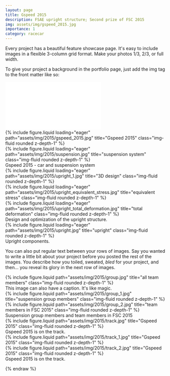 ```yaml
---
layout: page
title: Gspeed 2015
description: FSAE upright structure; Second prize of FSC 2015
img: assets/img/gspeed_2015.jpg
importance: 1
category: racecar
---
```


Every project has a beautiful feature showcase page.
It's easy to include images in a flexible 3-column grid format.
Make your photos 1/3, 2/3, or full width.

To give your project a background in the portfolio page, just add the img tag to the front matter like so:

<iframe src="//player.bilibili.com/player.html?aid=44477551&bvid=BV1gb411a7Xz&cid=77870491&p=1" scrolling="no" border="0" frameborder="no" framespacing="0" allowfullscreen="true"> </iframe>

<div class="row">
    <div class="col-sm mt-3 mt-md-0">
        {% include figure.liquid loading="eager" path="assets/img/2015/gspeed_2015.jpg" title="Gspeed 2015" class="img-fluid rounded z-depth-1" %}
    </div>
    <div class="col-sm mt-3 mt-md-0">
        {% include figure.liquid loading="eager" path="assets/img/2015/suspension.jpg" title="suspension system" class="img-fluid rounded z-depth-1" %}
    </div>
</div>
<div class="caption">
    Gspeed 2015 - car and suspension system
</div>


<div class="row">
    <div class="col-sm mt-3 mt-md-0">
        {% include figure.liquid loading="eager" path="assets/img/2015/upright_1.jpg" title="3D design" class="img-fluid rounded z-depth-1" %}
    </div>
    <div class="col-sm mt-3 mt-md-0">
        {% include figure.liquid loading="eager" path="assets/img/2015/upright_equivalent_stress.jpg" title="equivalent stress" class="img-fluid rounded z-depth-1" %}
    </div>
    <div class="col-sm mt-3 mt-md-0">
        {% include figure.liquid loading="eager" path="assets/img/2015/upright_total_deformation.jpg" title="total deformation" class="img-fluid rounded z-depth-1" %}
    </div>
</div>
<div class="caption">
    Design and optimization of the upright structure.
</div>

<div class="row">
    <div class="col-sm mt-3 mt-md-0">
        {% include figure.liquid loading="eager" path="assets/img/2015/upright.jpg" title="upright" class="img-fluid rounded z-depth-1" %}
    </div>
</div>
<div class="caption">
    Upright components.
</div>


You can also put regular text between your rows of images.
Say you wanted to write a little bit about your project before you posted the rest of the images.
You describe how you toiled, sweated, _bled_ for your project, and then... you reveal its glory in the next row of images.


<div class="row">
    <div class="col-sm mt-3 mt-md-0">
        {% include figure.liquid path="assets/img/2015/group.jpg" title="all team members" class="img-fluid rounded z-depth-1" %}
    </div>
</div>
<div class="caption">
    This image can also have a caption. It's like magic.
</div>

<div class="row">
    <div class="col-sm mt-3 mt-md-0">
        {% include figure.liquid path="assets/img/2015/group_1.jpg" title="suspension group members" class="img-fluid rounded z-depth-1" %}
    </div>
    <div class="col-sm mt-3 mt-md-0">
        {% include figure.liquid path="assets/img/2015/group_2.jpg" title="team members in FSC 2015" class="img-fluid rounded z-depth-1" %}
    </div>
</div>
<div class="caption">
    Suspension group members and team members in FSC 2015
</div>


<div class="row">
    <div class="col-sm mt-3 mt-md-0">
        {% include figure.liquid path="assets/img/2015/track.jpg" title="Gspeed 2015" class="img-fluid rounded z-depth-1" %}
    </div>
</div>
<div class="caption">
    Gspeed 2015 is on the track.
</div>

<div class="row">
    <div class="col-sm mt-3 mt-md-0">
        {% include figure.liquid path="assets/img/2015/track_1.jpg" title="Gspeed 2015" class="img-fluid rounded z-depth-1" %}
    </div>
    <div class="col-sm mt-3 mt-md-0">
        {% include figure.liquid path="assets/img/2015/track_2.jpg" title="Gspeed 2015" class="img-fluid rounded z-depth-1" %}
    </div>
</div>
<div class="caption">
    Gspeed 2015 is on the track.
</div>

{% endraw %}
